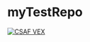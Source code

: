 # myTestRepo

[![CSAF VEX](https://img.shields.io/endpoint?url=https%3A%2F%2Fqa-api-hooks.soos.io%2Fapi%2Fshieldsio-badges%3FbadgeType%3DVexSbom%26pid%3Dr3efb6zds)](https://qa-app.soos.io/research/repositories/github/SOOS-FAngelino/myTestRepo/?attributionFormat=CsafVex)

